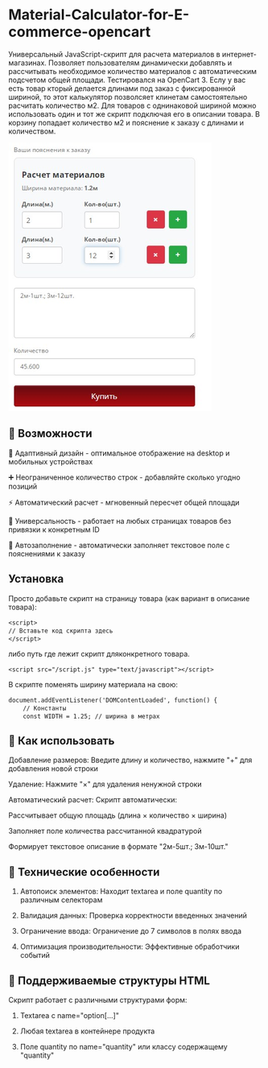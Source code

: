 # Material-Calculator-for-E-commerce-opencart
Универсальный JavaScript-скрипт для расчета материалов в интернет-магазинах. Позволяет пользователям динамически добавлять и рассчитывать необходимое количество материалов с автоматическим подсчетом общей площади. Тестировался на OpenCart 3. Еслу у вас есть товар кторый делается длинами под заказ с фиксированной шириной, то этот калькулятор позволсяет клинетам самостоятельно расчитать количество м2. Для товаров с однинаковой шириной можно использовать один и тот же скрипт подключая его в описании товара. В корзину попадает количество м2 и пояснение к заказу с длинами и количеством.

![Screenshot](Screenshot.jpg) 

## 🚀 Возможности
📱 Адаптивный дизайн - оптимальное отображение на desktop и мобильных устройствах

➕ Неограниченное количество строк - добавляйте сколько угодно позиций

⚡ Автоматический расчет - мгновенный пересчет общей площади

🎯 Универсальность - работает на любых страницах товаров без привязки к конкретным ID

📝 Автозаполнение - автоматически заполняет текстовое поле с пояснениями к заказу

## Установка
Просто добавьте скрипт на страницу товара (как вариант в описание товара):

```
<script>
// Вставьте код скрипта здесь
</script>
```
либо путь где лежит скрипт дляконкретного товара.
```
<script src="/script.js" type="text/javascript"></script>
```
В скрипте поменять ширину материала на свою:
```
document.addEventListener('DOMContentLoaded', function() {
    // Константы
    const WIDTH = 1.25; // ширина в метрах
```
## 📖 Как использовать
Добавление размеров: Введите длину и количество, нажмите "+" для добавления новой строки

Удаление: Нажмите "×" для удаления ненужной строки

Автоматический расчет: Скрипт автоматически:

Рассчитывает общую площадь (длина × количество × ширина)

Заполняет поле количества рассчитанной квадратурой

Формирует текстовое описание в формате "2м-5шт.; 3м-10шт."

## 🔧 Технические особенности
1. Автопоиск элементов: Находит textarea и поле quantity по различным селекторам

2. Валидация данных: Проверка корректности введенных значений

3. Ограничение ввода: Ограничение до 7 символов в полях ввода

4. Оптимизация производительности: Эффективные обработчики событий

## 🎯 Поддерживаемые структуры HTML
Скрипт работает с различными структурами форм:

1. Textarea с name="option[...]"

2. Любая textarea в контейнере продукта

3. Поле quantity по name="quantity" или классу содержащему "quantity"
